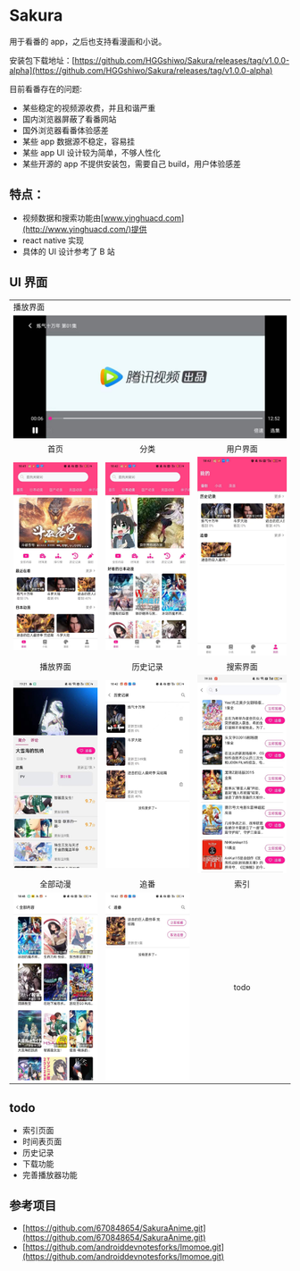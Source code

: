 # Sakura

用于看番的 app，之后也支持看漫画和小说。

安装包下载地址：[https://github.com/HGGshiwo/Sakura/releases/tag/v1.0.0-alpha](https://github.com/HGGshiwo/Sakura/releases/tag/v1.0.0-alpha)

目前看番存在的问题:

- 某些稳定的视频源收费，并且和谐严重
- 国内浏览器屏蔽了看番网站
- 国外浏览器看番体验感差
- 某些 app 数据源不稳定，容易挂
- 某些 app UI 设计较为简单，不够人性化
- 某些开源的 app 不提供安装包，需要自己 build，用户体验感差

## 特点：

- 视频数据和搜索功能由[www.yinghuacd.com](http://www.yinghuacd.com/)提供
- react native 实现
- 具体的 UI 设计参考了 B 站

## UI 界面

<table>
   <tr>
    <td colspan=3>播放界面</td>
  </tr>
  <tr>
    <td colspan=3><img src="./img/play2.jpg" ></td>
  </tr>
  <tr>
    <td align=center>首页</td>
    <td align=center>分类</td>
    <td align=center>用户界面</td>
  </tr>
  <tr>
    <td><img src="./img/home.jpg" width=270 ></td>
    <td><img src="./img/japan.jpg" width=270 ></td>
    <td><img src="./img/user.jpg" width=270 ></td>
  </tr>
  <tr>
    <td align=center>播放界面</td>
    <td align=center>历史记录</td>
    <td align=center>搜索界面</td>
  </tr>
  <tr>
    <td><img src="./img/play.jpg" width=270 ></td>
    <td><img src="./img/history.jpg" width=270 ></td>
    <td><img src="./img/search.jpg" width=270 ></td>
  </tr>
    <tr>
    <td align=center>全部动漫</td>
    <td align=center>追番</td>
    <td align=center>索引</td>
  </tr>
  <tr>
    <td><img src="./img/all.jpg" width=270 ></td>
    <td><img src="./img/follow.jpg" width=270 ></td>
    <td align=center>todo</td>
  </tr>
 </table>

## todo

- 索引页面
- 时间表页面
- 历史记录
- 下载功能
- 完善播放器功能

## 参考项目

- [https://github.com/670848654/SakuraAnime.git](https://github.com/670848654/SakuraAnime.git)
- [https://github.com/androiddevnotesforks/Imomoe.git](https://github.com/androiddevnotesforks/Imomoe.git)
